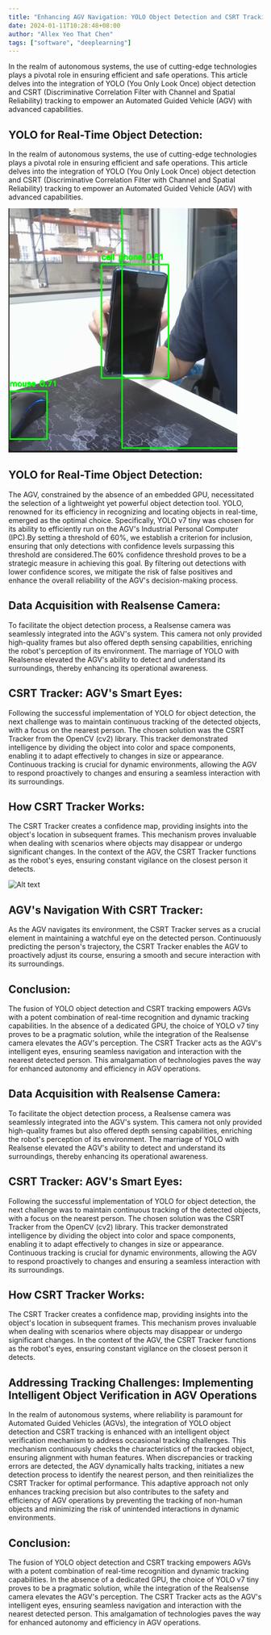 ```yaml
---
title: "Enhancing AGV Navigation: YOLO Object Detection and CSRT Tracking"
date: 2024-01-11T10:28:48+08:00
author: "Allex Yeo That Chen"
tags: ["software", "deeplearning"]
---
```


In the realm of autonomous systems, the use of cutting-edge technologies plays a pivotal role in ensuring efficient and safe operations. This article delves into the integration of YOLO (You Only Look Once) object detection and CSRT (Discriminative Correlation Filter with Channel and Spatial Reliability) tracking to empower an Automated Guided Vehicle (AGV) with advanced capabilities.

YOLO for Real-Time Object Detection:
---
In the realm of autonomous systems, the use of cutting-edge technologies plays a pivotal role in ensuring efficient and safe operations. This article delves into the integration of YOLO (You Only Look Once) object detection and CSRT (Discriminative Correlation Filter with Channel and Spatial Reliability) tracking to empower an Automated Guided Vehicle (AGV) with advanced capabilities.

![Yolo image](Yolo.png)

YOLO for Real-Time Object Detection:
---
The AGV, constrained by the absence of an embedded GPU, necessitated the selection of a lightweight yet powerful object detection tool. YOLO, renowned for its efficiency in recognizing and locating objects in real-time, emerged as the optimal choice. Specifically, YOLO v7 tiny was chosen for its ability to efficiently run on the AGV's Industrial Personal Computer (IPC).By setting a threshold of 60%, we establish a criterion for inclusion, ensuring that only detections with confidence levels surpassing this threshold are considered.The 60% confidence threshold proves to be a strategic measure in achieving this goal. By filtering out detections with lower confidence scores, we mitigate the risk of false positives and enhance the overall reliability of the AGV's decision-making process.

Data Acquisition with Realsense Camera:
---
To facilitate the object detection process, a Realsense camera was seamlessly integrated into the AGV's system. This camera not only provided high-quality frames but also offered depth sensing capabilities, enriching the robot's perception of its environment. The marriage of YOLO with Realsense elevated the AGV's ability to detect and understand its surroundings, thereby enhancing its operational awareness.

CSRT Tracker: AGV's Smart Eyes:
---
Following the successful implementation of YOLO for object detection, the next challenge was to maintain continuous tracking of the detected objects, with a focus on the nearest person. The chosen solution was the CSRT Tracker from the OpenCV (cv2) library. This tracker demonstrated intelligence by dividing the object into color and space components, enabling it to adapt effectively to changes in size or appearance. Continuous tracking is crucial for dynamic environments, allowing the AGV to respond proactively to changes and ensuring a seamless interaction with its surroundings.


How CSRT Tracker Works:
---
The CSRT Tracker creates a confidence map, providing insights into the object's location in subsequent frames. This mechanism proves invaluable when dealing with scenarios where objects may disappear or undergo significant changes. In the context of the AGV, the CSRT Tracker functions as the robot's eyes, ensuring constant vigilance on the closest person it detects.


![Alt text](person_tracker.gif)

AGV's Navigation With CSRT Tracker:
---
As the AGV navigates its environment, the CSRT Tracker serves as a crucial element in maintaining a watchful eye on the detected person. Continuously predicting the person's trajectory, the CSRT Tracker enables the AGV to proactively adjust its course, ensuring a smooth and secure interaction with its surroundings.

Conclusion:
----
The fusion of YOLO object detection and CSRT tracking empowers AGVs with a potent combination of real-time recognition and dynamic tracking capabilities. In the absence of a dedicated GPU, the choice of YOLO v7 tiny proves to be a pragmatic solution, while the integration of the Realsense camera elevates the AGV's perception. The CSRT Tracker acts as the AGV's intelligent eyes, ensuring seamless navigation and interaction with the nearest detected person. This amalgamation of technologies paves the way for enhanced autonomy and efficiency in AGV operations.


Data Acquisition with Realsense Camera:
---
To facilitate the object detection process, a Realsense camera was seamlessly integrated into the AGV's system. This camera not only provided high-quality frames but also offered depth sensing capabilities, enriching the robot's perception of its environment. The marriage of YOLO with Realsense elevated the AGV's ability to detect and understand its surroundings, thereby enhancing its operational awareness.

CSRT Tracker: AGV's Smart Eyes:
---
Following the successful implementation of YOLO for object detection, the next challenge was to maintain continuous tracking of the detected objects, with a focus on the nearest person. The chosen solution was the CSRT Tracker from the OpenCV (cv2) library. This tracker demonstrated intelligence by dividing the object into color and space components, enabling it to adapt effectively to changes in size or appearance. Continuous tracking is crucial for dynamic environments, allowing the AGV to respond proactively to changes and ensuring a seamless interaction with its surroundings.

How CSRT Tracker Works:
---
The CSRT Tracker creates a confidence map, providing insights into the object's location in subsequent frames. This mechanism proves invaluable when dealing with scenarios where objects may disappear or undergo significant changes. In the context of the AGV, the CSRT Tracker functions as the robot's eyes, ensuring constant vigilance on the closest person it detects.

Addressing Tracking Challenges: Implementing Intelligent Object Verification in AGV Operations 
---
In the realm of autonomous systems, where reliability is paramount for Automated Guided Vehicles (AGVs), the integration of YOLO object detection and CSRT tracking is enhanced with an intelligent object verification mechanism to address occasional tracking challenges. This mechanism continuously checks the characteristics of the tracked object, ensuring alignment with human features. When discrepancies or tracking errors are detected, the AGV dynamically halts tracking, initiates a new detection process to identify the nearest person, and then reinitializes the CSRT Tracker for optimal performance. This adaptive approach not only enhances tracking precision but also contributes to the safety and efficiency of AGV operations by preventing the tracking of non-human objects and minimizing the risk of unintended interactions in dynamic environments.

Conclusion:
----
The fusion of YOLO object detection and CSRT tracking empowers AGVs with a potent combination of real-time recognition and dynamic tracking capabilities. In the absence of a dedicated GPU, the choice of YOLO v7 tiny proves to be a pragmatic solution, while the integration of the Realsense camera elevates the AGV's perception. The CSRT Tracker acts as the AGV's intelligent eyes, ensuring seamless navigation and interaction with the nearest detected person. This amalgamation of technologies paves the way for enhanced autonomy and efficiency in AGV operations.